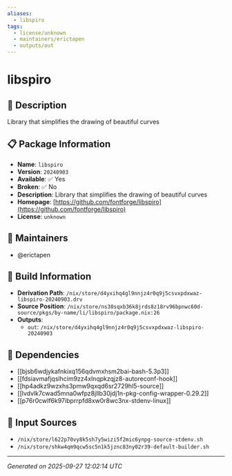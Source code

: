 ```yaml
---
aliases:
  - libspiro
tags:
  - license/unknown
  - maintainers/erictapen
  - outputs/out
---
```


# libspiro

## 📝 Description

Library that simplifies the drawing of beautiful curves

## 📋 Package Information

- **Name**: `libspiro`
- **Version**: `20240903`
- **Available**: ✅ Yes
- **Broken**: ✅ No
- **Description**: Library that simplifies the drawing of beautiful curves
- **Homepage**: [https://github.com/fontforge/libspiro](https://github.com/fontforge/libspiro)
- **License**: `unknown`
## 👥 Maintainers

- @erictapen


## 🔧 Build Information

- **Derivation Path**: `/nix/store/d4yxihq4gl9nnjz4r0q9j5csvxpdxwaz-libspiro-20240903.drv`
- **Source Position**: `/nix/store/ns30sqxb36k8jrds8z18rv96bpnwc60d-source/pkgs/by-name/li/libspiro/package.nix:26`
- **Outputs**:
  - `out`:  `/nix/store/d4yxihq4gl9nnjz4r0q9j5csvxpdxwaz-libspiro-20240903`

## 🔗 Dependencies

- [[bjsb6wdjykafnkixq156qdvmxhsm2bai-bash-5.3p3]]
- [[fdsiavmafjqslhcim9zz4xlnqpkzqjz8-autoreconf-hook]]
- [[hp4adkz9wzxhs3pmw9qxqd6sr2729hl5-source]]
- [[lvdvlk7cwad5mna0wfpz8jllb30jdj1n-pkg-config-wrapper-0.29.2]]
- [[p76r0cwlf6k97ibprrpfd8xw0r8wc3nx-stdenv-linux]]

## 📁 Input Sources

- `/nix/store/l622p70vy8k5sh7y5wizi5f2mic6ynpg-source-stdenv.sh`
- `/nix/store/shkw4qm9qcw5sc5n1k5jznc83ny02r39-default-builder.sh`

---
*Generated on 2025-09-27 12:02:14 UTC*
